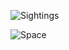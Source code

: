 












![Sightings](https://user-images.githubusercontent.com/87907584/136722894-6f8c3944-f40e-48dc-9aa0-f638091c6ffa.PNG)






















![Space](https://user-images.githubusercontent.com/87907584/136725474-78d43352-d748-4bed-91a2-e6fcddece454.PNG)





